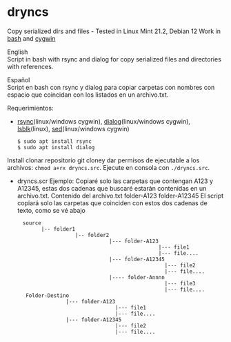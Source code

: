# dryncs
Copy serialized dirs and files - Tested in Linux Mint 21.2, Debian 12
Work in [bash](https://www.gnu.org/software/bash/) and [cygwin](https://cygwin.com/)

English\
Script in bash with rsync and dialog for copy serialized files and directories with references.

Español\
Script en bash con rsync y dialog para copiar carpetas con nombres con espacio que coincidan con los listados en un archivo.txt.

  Requerimientos:
  - [rsync](https://rsync.samba.org/)(linux/windows cygwin), [dialog](https://linux.die.net/man/1/dialog)(linux/windows cygwin), [lsblk](https://www.geeksforgeeks.org/lsblk-command-in-linux-with-examples/)(linux), [sed](https://www.gnu.org/software/sed/manual/sed.html)(linux/windows cygwin)
    ````
    $ sudo apt install rsync
    $ sudo apt install dialog
    ````
  Install
clonar repositorio git cloney dar permisos de ejecutable a los archivos: `chmod a+rx dryncs.src`. Ejecute en consola con `./dryncs.src`.

    
  - dryncs.scr
  Ejemplo: Copiaré solo las carpetas que contengan A123 y A12345, estas dos cadenas que buscaré estarán contenidas en un archivo.txt.
  Contenido del archivo.txt
    folder-A123
    folder-A12345
  El script copiará solo las carpetas que coinciden con estos dos cadenas de texto, como se vé abajo
  
````  
     source
           |-- folder1
                      |-- folder2  
                                 |--- folder-A123
                                                 |--- file1
                                                 |--- file....
                                 |--- folder-A12345
                                                   |--- file2
                                                   |--- file....
                                 |---- folder-Annnn
                                                   |--- file3
                                                   |--- file....
      Folder-Destino
                   |--- folder-A123
                                   |--- file1
                                   |--- file....
                   |--- folder-A12345
                                   |--- file2
                                   |--- file....
````                 
